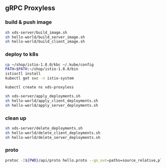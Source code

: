 ## gRPC Proxyless

### build & push image
```sh
sh xds-server/build_image.sh
sh hello-world/build_server_image.sh
sh hello-world/build_client_image.sh
```

### deploy to k8s
```sh
cp ~/shop/istio-1.8.0/kbc ~/.kube/config
PATH=$PATH:~/shop/istio-1.8.0/bin
istioctl install
kubectl get svc -n istio-system
```

```sh
kubectl create ns xds-proxyless
```

```sh
sh xds-server/apply_deployments.sh
sh hello-world/apply_client_deployments.sh
sh hello-world/apply_server_deployments.sh
```

### clean up
```sh
sh xds-server/delete_deployments.sh
sh hello-world/delete_client_deployments.sh
sh hello-world/delete_server_deployments.sh
```

### proto
```sh
protoc -I${PWD}/api/proto hello.proto --go_out=paths=source_relative,plugins=grpc:${PWD}/internal/app/http/rpc
```